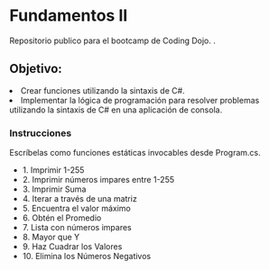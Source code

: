 # Fundamentos II

Repositorio publico para el bootcamp de Coding Dojo.
.
<h2>Objetivo:</h2>
    <li>Crear funciones utilizando la sintaxis de C#.​​</li>
    <li>Implementar la lógica de programación para resolver problemas utilizando la sintaxis de C# en una aplicación de consola.</li>

<h3>Instrucciones</h3>

<p>Escríbelas como funciones estáticas invocables desde Program.cs.​​<p>

<ul>
    <li>1. Imprimir 1-255​</li>
    <li>2. Imprimir números impares entre 1-255​</li>
    <li>3. Imprimir Suma​​</li>
    <li>4. Iterar a través de una matriz​</li>
    <li>5. Encuentra el valor máximo</li>
    <li>6. Obtén el Promedio​</li>
    <li>7. Lista con números impares​</li>
    <li>8. Mayor que Y​</li>
    <li>9. Haz Cuadrar los Valores​</li>
    <li>10. Elimina los Números Negativos​</li>
</ul>

